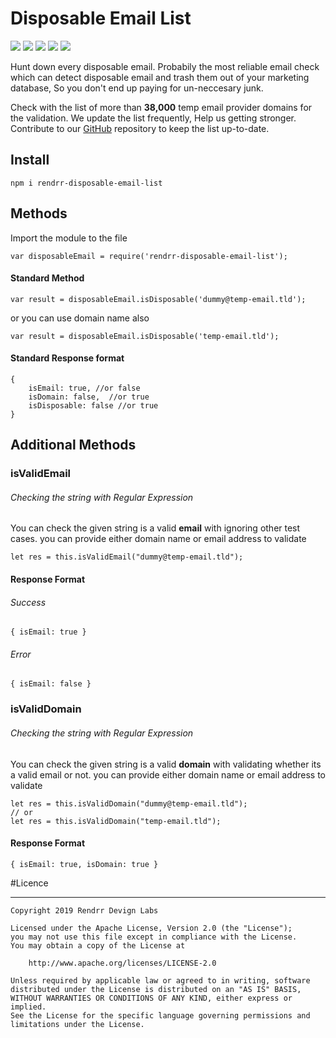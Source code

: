 # Disposable Email List
![](https://badge.fury.io/js/rendrr-disposable-email-list.svg) ![](https://img.shields.io/github/issues/rakcode/rendrr-disposable-email-list) ![](https://img.shields.io/github/forks/rakcode/rendrr-disposable-email-list) ![](https://img.shields.io/github/stars/rakcode/rendrr-disposable-email-list) ![](https://img.shields.io/github/license/rakcode/rendrr-disposable-email-list?logoColor=apache)

Hunt down every disposable email. Probabily the most reliable email check which can detect disposable email and trash them out of your marketing database, So you don't end up paying for un-neccesary junk.

Check with the list of more than **38,000** temp email provider domains for the validation. We update the list frequently, Help us getting stronger. Contribute to our [GitHub](https://github.com/rakcode/rendrr-disposable-email-list "GitHub") repository to keep the list up-to-date.


## Install
`npm i rendrr-disposable-email-list`

## Methods
Import the module to the file

    var disposableEmail = require('rendrr-disposable-email-list');

#### Standard Method

    var result = disposableEmail.isDisposable('dummy@temp-email.tld');
or you can use domain name also

    var result = disposableEmail.isDisposable('temp-email.tld');

#### Standard Response format
	{ 
		isEmail: true, //or false
		isDomain: false,  //or true
		isDisposable: false //or true
	}

## Additional Methods
### isValidEmail
###### Checking the string with Regular Expression
You can check the given string is a valid **email** with ignoring other test cases. you can provide either domain name or email address to validate

    let res = this.isValidEmail("dummy@temp-email.tld");

#### Response Format
###### Success
    { isEmail: true }

###### Error
    { isEmail: false }

### isValidDomain
###### Checking the string with Regular Expression
You can check the given string is a valid **domain** with validating whether its a valid email or not. you can provide either domain name or email address to validate

    let res = this.isValidDomain("dummy@temp-email.tld");
	// or
	let res = this.isValidDomain("temp-email.tld");

#### Response Format
    { isEmail: true, isDomain: true }

#Licence


------------

    Copyright 2019 Rendrr Devign Labs
    
    Licensed under the Apache License, Version 2.0 (the "License");
    you may not use this file except in compliance with the License.
    You may obtain a copy of the License at
    
        http://www.apache.org/licenses/LICENSE-2.0
    
    Unless required by applicable law or agreed to in writing, software
    distributed under the License is distributed on an "AS IS" BASIS,
    WITHOUT WARRANTIES OR CONDITIONS OF ANY KIND, either express or implied.
    See the License for the specific language governing permissions and
    limitations under the License.